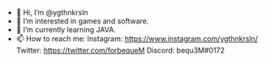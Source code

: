 - 👋 Hi, I’m @ygthnkrsln
- 👀 I’m interested in games and software.
- 🌱 I’m currently learning JAVA.
- 📫 How to reach me:
Instagram: https://www.instagram.com/ygthnkrsln/
Twitter: https://twitter.com/forbequeM
Discord: bequ3M#0172

<!---
ygthnkrsln/ygthnkrsln is a ✨ special ✨ repository because its `README.md` (this file) appears on your GitHub profile.
You can click the Preview link to take a look at your changes.
--->
